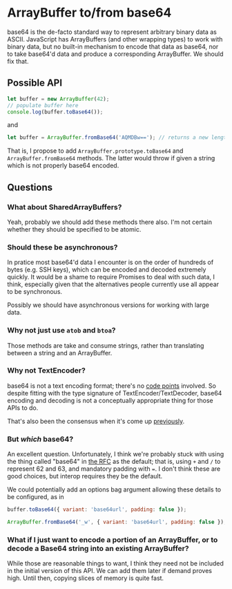# ArrayBuffer to/from base64

base64 is the de-facto standard way to represent arbitrary binary data as ASCII. JavaScript has ArrayBuffers (and other wrapping types) to work with binary data, but no built-in mechanism to encode that data as base64, nor to take base64'd data and produce a corresponding ArrayBuffer. We should fix that.

## Possible API

```js
let buffer = new ArrayBuffer(42);
// populate buffer here
console.log(buffer.toBase64());
```
and
```js
let buffer = ArrayBuffer.fromBase64('AQMDBw=='); // returns a new length-4 ArrayBuffer
```

That is, I propose to add `ArrayBuffer.prototype.toBase64` and `ArrayBuffer.fromBase64` methods. The latter would throw if given a string which is not properly base64 encoded.

## Questions

### What about SharedArrayBuffers?

Yeah, probably we should add these methods there also. I'm not certain whether they should be specified to be atomic.

### Should these be asynchronous?

In pratice most base64'd data I encounter is on the order of hundreds of bytes (e.g. SSH keys), which can be encoded and decoded extremely quickly. It would be a shame to require Promises to deal with such data, I think, especially given that the alternatives people currently use all appear to be synchronous.

Possibly we should have asynchronous versions for working with large data.

### Why not just use `atob` and `btoa`?

Those methods are take and consume strings, rather than translating between a string and an ArrayBuffer.

### Why not TextEncoder?

base64 is not a text encoding format; there's no [code points](https://unicode.org/glossary/#code_point) involved. So despite fitting with the type signature of TextEncoder/TextDecoder, base64 encoding and decoding is not a conceptually appropriate thing for those APIs to do.

That's also been the consensus when it's come up [previously](https://discourse.wicg.io/t/base64-with-textencoder-textdecoder/1307/2).

### But _which_ base64?

An excellent question. Unfortunately, I think we're probably stuck with using the thing called "base64" in [the RFC](https://datatracker.ietf.org/doc/html/rfc4648#section-4) as the default; that is, using `+` and `/` to represent 62 and 63, and mandatory padding with `=`. I don't think these are good choices, but interop requires they be the default.

We could potentially add an options bag argument allowing these details to be configured, as in
```js
buffer.toBase64({ variant: 'base64url', padding: false });

ArrayBuffer.fromBase64('_w', { variant: 'base64url', padding: false });
```

### What if I just want to encode a portion of an ArrayBuffer, or to decode a Base64 string into an existing ArrayBuffer?

While those are reasonable things to want, I think they need not be included in the initial version of this API. We can add them later if demand proves high. Until then, copying slices of memory is quite fast.
